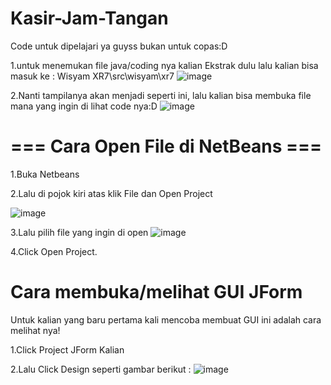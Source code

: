 # Kasir-Jam-Tangan

Code untuk dipelajari ya guyss bukan untuk copas:D

1.untuk menemukan file java/coding nya kalian Ekstrak dulu lalu kalian bisa masuk ke : Wisyam XR7\src\wisyam\xr7
 ![image](https://user-images.githubusercontent.com/116277948/203033279-c50124e1-a8f3-47b1-8613-c31764352996.png)
 
2.Nanti tampilanya akan menjadi seperti ini, lalu kalian bisa membuka file mana yang ingin di lihat code nya:D
![image](https://user-images.githubusercontent.com/116277948/203033452-f19b5898-ebd7-4a7b-b584-402da94ca77a.png)

# === Cara Open File di NetBeans ===

1.Buka Netbeans

2.Lalu di pojok kiri atas klik File dan Open Project

![image](https://user-images.githubusercontent.com/116277948/203035636-7f1fd192-d623-42b1-8eb5-2f7166e48e3f.png)

3.Lalu pilih file yang ingin di open
![image](https://user-images.githubusercontent.com/116277948/203035763-d54235bf-7a41-4adb-9a23-d82f1cabf8ae.png)

4.Click Open Project.

# Cara membuka/melihat GUI JForm

Untuk kalian yang baru pertama kali mencoba membuat GUI ini adalah cara melihat nya!

1.Click Project JForm Kalian

2.Lalu Click Design seperti gambar berikut : 
![image](https://user-images.githubusercontent.com/116277948/203039201-301e8366-81d6-4ef9-a2c5-15c73ebdafff.png)







